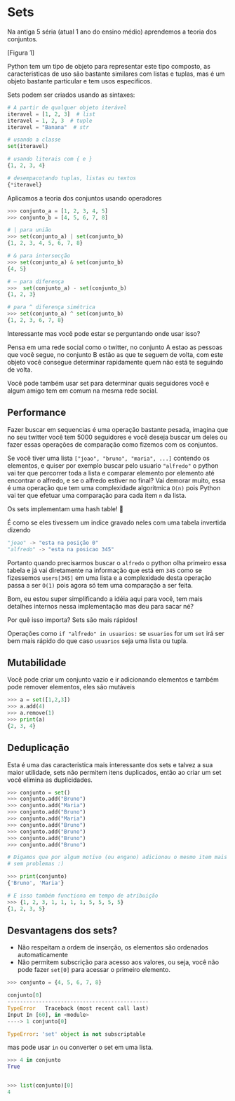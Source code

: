 # Sets

Na antiga 5 séria (atual 1 ano do ensino médio) aprendemos a teoria dos conjuntos.

[Figura 1]

Python tem um tipo de objeto para representar este tipo composto, as caracteristicas de uso são bastante similares com listas e tuplas, mas é um objeto bastante particular e tem usos especificos.

Sets podem ser criados usando as sintaxes:

```python
# A partir de qualquer objeto iterável
iteravel = [1, 2, 3]  # list
iteravel = 1, 2, 3  # tuple
iteravel = "Banana"  # str

# usando a classe
set(iteravel)

# usando literais com { e }
{1, 2, 3, 4}

# desempacotando tuplas, listas ou textos
{*iteravel}
```

Aplicamos a teoria dos conjuntos usando operadores

```python
>>> conjunto_a = [1, 2, 3, 4, 5]
>>> conjunto_b = [4, 5, 6, 7, 8]

# | para união
>>> set(conjunto_a) | set(conjunto_b)
{1, 2, 3, 4, 5, 6, 7, 8}

# & para intersecção
>>> set(conjunto_a) & set(conjunto_b)
{4, 5}

# – para diferença
>>>  set(conjunto_a) - set(conjunto_b)
{1, 2, 3}

# para ^ diferença simétrica
>>> set(conjunto_a) ^ set(conjunto_b)
{1, 2, 3, 6, 7, 8}
```

Interessante mas você pode estar se perguntando onde usar isso?

Pensa em uma rede social como o twitter, no conjunto A estao as pessoas que você segue, no conjunto B estão as que te seguem de volta, com este objeto você consegue determinar rapidamente quem não está te seguindo de volta.

Você pode também usar set para determinar quais seguidores você e algum amigo tem em comum na mesma rede social.

## Performance

Fazer buscar em sequencias é uma operação bastante pesada, imagina que no seu twitter você tem 5000 seguidores e você deseja buscar um deles ou fazer essas operações de comparação como fizemos com os conjuntos.

Se você tiver uma lista ```["joao", "bruno", "maria", ...]``` contendo os elementos, e quiser por exemplo buscar pelo usuario ```"alfredo"``` o python vai ter que percorrer toda a lista e comparar elemento por elemento até encontrar o alfredo, e se o alfredo estiver no final? Vai demorar muito, essa é uma operação que tem uma complexidade algoritmica ```O(n)``` pois Python vai ter que efetuar uma comparação para cada item ```n``` da lista.

Os sets implementam uma hash table! 🎉

É como se eles tivessem um indice gravado neles com uma tabela invertida dizendo

```python
"joao" -> "esta na posição 0"
"alfredo" -> "esta na posicao 345"
```

Portanto quando precisarmos buscar o ```alfredo``` o python olha primeiro essa tabela e já vai diretamente na informação que está em ```345``` como se fizessemos ```users[345]``` em uma lista e a complexidade desta operação passa a ser ```O(1)``` pois agora só tem uma comparação a ser feita.

Bom, eu estou super simplificando a idéia aqui para você, tem mais detalhes internos nessa implementação mas deu para sacar né?

Por quê isso importa? Sets são mais rápidos!

Operações como ```if "alfredo" in usuarios:``` se ```usuarios``` for um ```set``` irá ser bem mais rápido do que caso ```usuarios``` seja uma lista ou tupla.

## Mutabilidade

Você pode criar um conjunto vazio e ir adicionando elementos e também pode remover elementos, eles são mutáveis

```python
>>> a = set([1,2,3])
>>> a.add(4)
>>> a.remove(1)
>>> print(a)
{2, 3, 4}
```

## Deduplicação

Esta é uma das caracteristica mais interessante dos sets e talvez a sua maior utilidade, sets não permitem itens duplicados, então ao criar um set você elimina as duplicidades.

```python
>>> conjunto = set()
>>> conjunto.add("Bruno")
>>> conjunto.add("Maria")
>>> conjunto.add("Bruno")
>>> conjunto.add("Maria")
>>> conjunto.add("Bruno")
>>> conjunto.add("Bruno")
>>> conjunto.add("Bruno")
>>> conjunto.add("Bruno")

# Digamos que por algum motivo (ou engano) adicionou o mesmo item mais de uma vez
# sem problemas :)

>>> print(conjunto)
{'Bruno', 'Maria'}

# E isso também functiona em tempo de atribuição
>>> {1, 2, 3, 1, 1, 1, 1, 5, 5, 5, 5}
{1, 2, 3, 5}
```

## Desvantagens dos sets?

* Não respeitam a ordem de inserção, os elementos são ordenados automaticamente
* Não permitem subscrição para acesso aos valores, ou seja, você não pode fazer ```set[0]``` para acessar o primeiro elemento.

```python
>>> conjunto = {4, 5, 6, 7, 8}

conjunto[0]
---------------------------------------------
TypeError   Traceback (most recent call last)
Input In [60], in <module>
----> 1 conjunto[0]

TypeError: 'set' object is not subscriptable
```

mas pode usar ```in``` ou converter o set em uma lista.

```python
>>> 4 in conjunto
True


>>> list(conjunto)[0]
4
```
